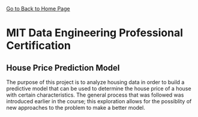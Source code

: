 [Go to Back to Home Page]([https://github.com/ukthanki/MIT_House_Price_Prediction_Project](https://ukthanki.github.io/))

# MIT Data Engineering Professional Certification

## House Price Prediction Model

The purpose of this project is to analyze housing data in order to build a predictive model that can be used to determine the house price of a house with certain characteristics. The general process that was followed was introduced earlier in the course; this exploration allows for the possiblity of new approaches to the problem to make a better model. 
